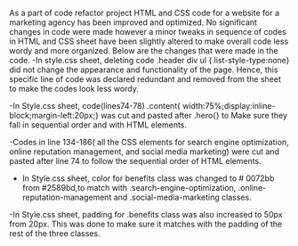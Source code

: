 
As a part of code refactor project HTML and CSS code for a website for a marketing agency has been improved and optimized.
No significant changes in code were made however a minor tweaks in sequence of codes in HTML and CSS
sheet have been slightly altered to  make overall code less wordy and more organized.
Below are the changes that were made in the code.
-In style.css sheet, deleting code .header div ul { list-style-type:none} did not change the appearance and functionality of the page.
Hence, this specific line of code was declared redundant and removed from the sheet to make the codes look less wordy.

-In Style.css sheet, code(lines74-78) .content{ width:75%;display:inline-block;margin-left:20px;} was cut and pasted after .hero{} to 
Make sure they fall in sequential order and with HTML elements.

-Codes in line 134-186( all the CSS elements for search engine optimization, online reputation management, and social media marketing) 
were cut and pasted after line 74 to follow the sequential order of HTML elements.

- In Style.css sheet, color for benefits class was changed to # 0072bb from #2589bd,to match with
 .search-engine-optimization, .online-reputation-management and .social-media-marketing classes.

-In Style.css sheet, padding for .benefits class was also increased to 50px from 20px. This was done to make sure it matches with 
  the padding of the rest of the three classes.

